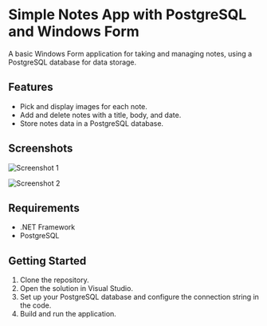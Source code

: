 # Simple Notes App with PostgreSQL and Windows Form

A basic Windows Form application for taking and managing notes, using a PostgreSQL database for data storage.

## Features

- Pick and display images for each note.
- Add and delete notes with a title, body, and date.
- Store notes data in a PostgreSQL database.

## Screenshots

![Screenshot 1](https://res.cloudinary.com/benomad/image/upload/v1702111287/%D0%A1%D0%BD%D0%B8%D0%BC%D0%BE%D0%BA_%D1%8D%D0%BA%D1%80%D0%B0%D0%BD%D0%B0_2023-12-09_143808_wfldyx.png)

![Screenshot 2](https://res.cloudinary.com/benomad/image/upload/v1702111286/%D0%A1%D0%BD%D0%B8%D0%BC%D0%BE%D0%BA_%D1%8D%D0%BA%D1%80%D0%B0%D0%BD%D0%B0_2023-12-09_143920_yfktcn.png)


## Requirements

- .NET Framework
- PostgreSQL
## Getting Started

1. Clone the repository.
2. Open the solution in Visual Studio.
3. Set up your PostgreSQL database and configure the connection string in the code.
4. Build and run the application.

